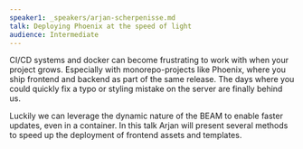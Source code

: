 ```yaml
---
speaker1: _speakers/arjan-scherpenisse.md
talk: Deploying Phoenix at the speed of light
audience: Intermediate
---
```

CI/CD systems and docker can become frustrating to work with when your project grows. Especially with monorepo-projects like Phoenix, where you ship frontend and backend as part of the same release. The days where you could quickly fix a typo or styling mistake on the server are finally behind us.

Luckily we can leverage the dynamic nature of the BEAM to enable faster updates, even in a container. In this talk Arjan will present several methods to speed up the deployment of frontend assets and templates.

